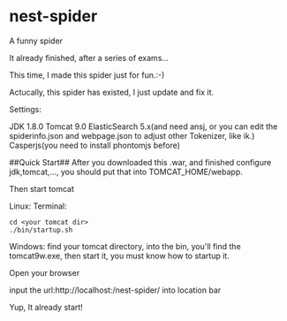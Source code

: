 # nest-spider
A funny spider


It already finished, after a series of exams...

This time, I made this spider just for fun.:-)

Actucally, this spider has existed, I just update and fix it.

Settings:

JDK 1.8.0
Tomcat 9.0
ElasticSearch 5.x(and need ansj, or you can edit the spiderinfo.json and webpage.json to adjust other Tokenizer, like ik.)
Casperjs(you need to install phontomjs before)

##Quick Start##
After you downloaded this .war, and finished configure jdk,tomcat,..., you should put that into TOMCAT_HOME/webapp.

Then start tomcat

Linux:
Terminal:
```
cd <your tomcat dir>
./bin/startup.sh
```

Windows:
find your tomcat directory, into the bin, you'll find the tomcat9w.exe, then start it, you must know how to startup it.

Open your browser

input the url:http://localhost:<your tomcat port>/nest-spider/ into location bar

Yup, It already start!
